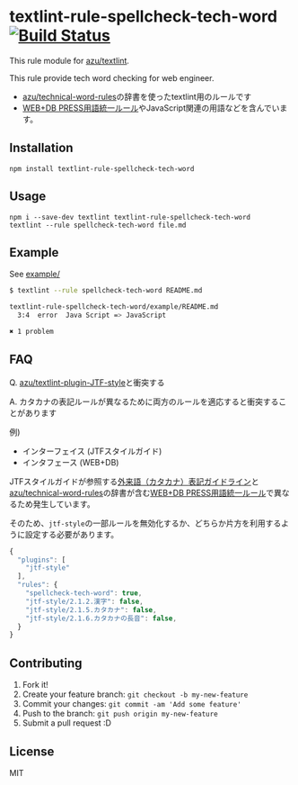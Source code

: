 #  textlint-rule-spellcheck-tech-word[![Build Status](https://travis-ci.org/azu/textlint-rule-spellcheck-tech-word.svg)](https://travis-ci.org/azu/textlint-rule-spellcheck-tech-word)

This rule module for [azu/textlint](https://github.com/textlint/textlint "azu/textlint").

This rule provide tech word checking for web engineer.

- [azu/technical-word-rules](https://github.com/azu/technical-word-rules "azu/technical-word-rules")の辞書を使ったtextlint用のルールです
- [WEB+DB PRESS用語統一ルール](https://gist.github.com/inao/f55e8232e150aee918b9 "WEB+DB PRESS用語統一ルール")やJavaScript関連の用語などを含んでいます。

## Installation

```
npm install textlint-rule-spellcheck-tech-word
```

## Usage

```
npm i --save-dev textlint textlint-rule-spellcheck-tech-word
textlint --rule spellcheck-tech-word file.md
```

## Example

See [example/](example/)

```sh
$ textlint --rule spellcheck-tech-word README.md

textlint-rule-spellcheck-tech-word/example/README.md
  3:4  error  Java Script => JavaScript

✖ 1 problem
```

## FAQ

Q. [azu/textlint-plugin-JTF-style](https://github.com/azu/textlint-plugin-JTF-style "azu/textlint-plugin-JTF-style")と衝突する

A. カタカナの表記ルールが異なるために両方のルールを適応すると衝突することがあります

例)

- インターフェイス (JTFスタイルガイド)
- インタフェース   (WEB+DB)


JTFスタイルガイドが参照する[外来語（カタカナ）表記ガイドライン](http://www.jtca.org/standardization/ "外来語（カタカナ）表記ガイドライン")と[azu/technical-word-rules](https://github.com/azu/technical-word-rules "azu/technical-word-rules")の辞書が含む[WEB+DB PRESS用語統一ルール](https://gist.github.com/inao/f55e8232e150aee918b9 "WEB+DB PRESS用語統一ルール")で異なるため発生しています。

そのため、`jtf-style`の一部ルールを無効化するか、どちらか片方を利用するように設定する必要があります。

```js
{
  "plugins": [
    "jtf-style"
  ],
  "rules": {
    "spellcheck-tech-word": true,
    "jtf-style/2.1.2.漢字": false,
    "jtf-style/2.1.5.カタカナ": false,
    "jtf-style/2.1.6.カタカナの長音": false,
  }
}
```

## Contributing

1. Fork it!
2. Create your feature branch: `git checkout -b my-new-feature`
3. Commit your changes: `git commit -am 'Add some feature'`
4. Push to the branch: `git push origin my-new-feature`
5. Submit a pull request :D

## License

MIT
